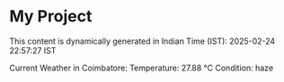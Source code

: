 # My Project

This content is dynamically generated in Indian Time (IST): 2025-02-24 22:57:27 IST


Current Weather in Coimbatore:
Temperature: 27.88 °C
Condition: haze
